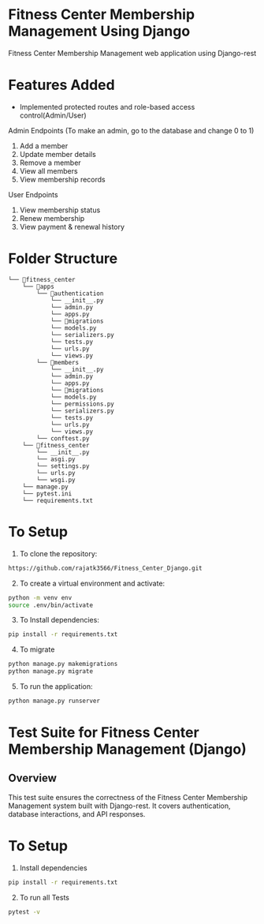 # Fitness Center Membership Management Using Django
  Fitness Center Membership Management web application using Django-rest 
  
# Features Added 

* Implemented protected routes and role-based access control(Admin/User)

Admin Endpoints (To make an admin, go to the database and change 0 to 1)

1) Add a member
2) Update member details
3) Remove a member
4) View all members
5) View membership records

User Endpoints

1) View membership status
2) Renew membership
3) View payment & renewal history

 
# Folder Structure
```
└── 📁fitness_center
    └── 📁apps
        └── 📁authentication
            └── __init__.py
            └── admin.py
            └── apps.py
            └── 📁migrations
            └── models.py
            └── serializers.py
            └── tests.py
            └── urls.py
            └── views.py
        └── 📁members
            └── __init__.py
            └── admin.py
            └── apps.py
            └── 📁migrations
            └── models.py
            └── permissions.py
            └── serializers.py
            └── tests.py
            └── urls.py
            └── views.py
        └── conftest.py
    └── 📁fitness_center
        └── __init__.py
        └── asgi.py
        └── settings.py
        └── urls.py
        └── wsgi.py
    └── manage.py
    └── pytest.ini
    └── requirements.txt
```


#  To Setup

1. To clone the repository:

```bash
https://github.com/rajatk3566/Fitness_Center_Django.git
```

2. To create a virtual environment and activate:

```bash
python -m venv env
source .env/bin/activate
```

3. To Install dependencies:

```bash
pip install -r requirements.txt
```

4. To migrate

```bash
python manage.py makemigrations 
python manage.py migrate  
```       

5. To run the application:

```bash
python manage.py runserver   
```


# Test Suite for Fitness Center Membership Management (Django)

## Overview
This test suite ensures the correctness of the Fitness Center Membership Management system built with Django-rest. It covers authentication, database interactions, and API responses.

# To Setup 

1) Install dependencies

 ```bash
pip install -r requirements.txt
```

2) To run all Tests

```bash
pytest -v
```



